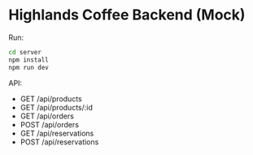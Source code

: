 # Highlands Coffee Backend (Mock)
Run:
```bash
cd server
npm install
npm run dev
```
API:
- GET /api/products
- GET /api/products/:id
- GET /api/orders
- POST /api/orders
- GET /api/reservations
- POST /api/reservations